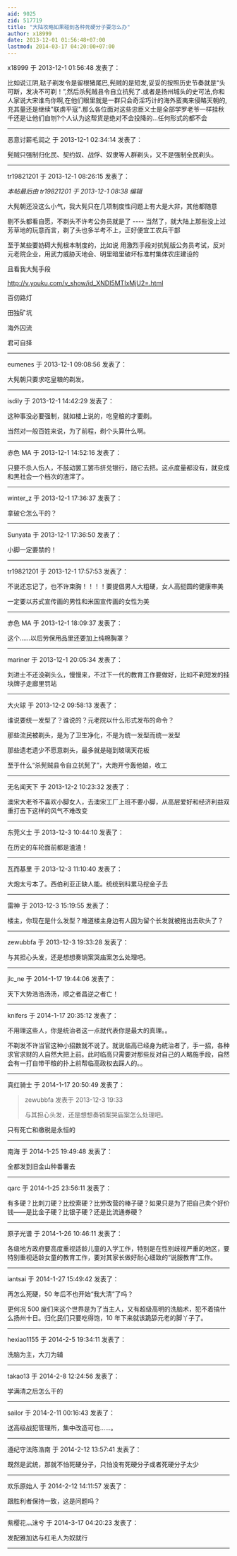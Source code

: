 ```yaml
---
aid: 9025
zid: 517719
title: "大陆攻略如果碰到各种死硬分子要怎么办"
author: x18999
date: 2013-12-01 01:56:48+07:00
lastmod: 2014-03-17 04:20:00+07:00
---
```


x18999 于 2013-12-1 01:56:48 发表了：

比如说江阴,鞑子剃发令是留根猪尾巴,髡贼的是短发,妥妥的按照历史节奏就是“头可断，发决不可剃！”,然后杀髡贼县令自立抗髡了.或者是扬州城头的史可法,你和人家说大宋谁鸟你啊,在他们眼里就是一群只会奇淫巧计的海外蛮夷来侵略天朝的,充其量还是继续"联虏平寇".那么各位面对这些忠臣义士是全部学罗老爷一样挂秋千还是让他们自刎?个人认为这帮货是绝对不会投降的...任何形式的都不会

---

恶意讨薪毛润之 于 2013-12-1 02:34:14 发表了：

髡贼只强制归化民、契约奴、战俘、奴隶等人群剃头，又不是强制全民剃头。

---

tr19821201 于 2013-12-1 08:26:15 发表了：

_本帖最后由 tr19821201 于 2013-12-1 08:38 编辑_

大髡朝还没这么小气，我大髡只在几项制度性问题上有大是大非，其他都随意

剔不头都看自愿，不剃头不许考公务员就是了 ---- 当然了，就大陆上那些没上过芳草地的玩意而言，剃了头也多半考不上，正好便宜工农兵干部

至于某些要妨碍大髡根本制度的，比如说 用激烈手段对抗髡版公务员考试，反对元老院企业，用武力威胁天地会、明里暗里破坏标准村集体农庄建设的

且看我大髡手段

http://v.youku.com/v_show/id_XNDI5MTIxMjU2=.html

百仞路灯

田独矿坑

海外囚流

君可自择

---

eumenes 于 2013-12-1 09:08:56 发表了：

大髡朝只要求吃皇粮的剃发。

---

isdily 于 2013-12-1 14:42:29 发表了：

这种事没必要强制，就如楼上说的，吃皇粮的才要剃。

当然对一般百姓来说，为了前程，剃个头算什么啊。

---

赤色 MA 于 2013-12-1 14:52:16 发表了：

只要不杀人伤人，不鼓动罢工罢市挤兑银行，随它去把。这点度量都没有，就变成和黑社会一个档次的渣滓了。

---

winter_z 于 2013-12-1 17:36:37 发表了：

拿破仑怎么干的？

---

Sunyata 于 2013-12-1 17:36:50 发表了：

小脚一定要禁的！

---

tr19821201 于 2013-12-1 17:57:53 发表了：

不说还忘记了，也不许束胸！！！！要提倡男人大粗硬，女人高挺圆的健康审美

一定要以苏式宣传画的男性和米国宣传画的女性为美

---

赤色 MA 于 2013-12-1 18:09:37 发表了：

这个……以后劳保用品里还要加上纯棉胸罩？

---

mariner 于 2013-12-1 20:05:34 发表了：

刘进士不还没剃头么，慢慢来，不过下一代的教育工作要做好，比如不剃短发的挂块牌子走廊里罚站

---

大火球 于 2013-12-2 09:58:13 发表了：

谁说要统一发型了？谁说的？元老院以什么形式发布的命令？

那些流民被剃头，是为了卫生净化，不是为统一发型而统一发型

那些遗老遗少不愿意剃头，最多就是碰到玻璃天花板

至于什么“杀髡贼县令自立抗髡了”，大炮开兮轰他娘，收工

---

无名闻天下 于 2013-12-2 10:23:32 发表了：

澳宋大老爷不喜欢小脚女人，去澳宋工厂上班不要小脚，从高层爱好和经济利益双重打击下这样的风气不难改变

---

东莞义士 于 2013-12-3 10:44:10 发表了：

在历史的车轮面前都是渣渣！

---

瓦而基里 于 2013-12-3 11:10:40 发表了：

大炮太亏本了。西伯利亚正缺人能。统统到科累马挖金子去

---

雷神 于 2013-12-3 15:19:55 发表了：

楼主，你现在是什么发型？难道楼主身边有人因为留个长发就被拖出去砍头了？

---

zewubbfa 于 2013-12-3 19:33:28 发表了：

与其担心头发，还是想想奏销案哭庙案怎么处理吧。

---

jlc_ne 于 2014-1-17 19:44:06 发表了：

天下大势浩浩汤汤，顺之者昌逆之者亡！

---

knifers 于 2014-1-17 20:35:12 发表了：

不用理这些人，你是统治者这一点就代表你是最大的真理。。

不剃发不许当官这种小招数就不说了。就说临高已经身为统治者了，手一招，各种求官求财的人自然大把上前。此时临高只需要对那些反对自己的人略施手段，自然会有一打自带干粮的扑上前帮临高政权去踩人的。。

---

真红骑士 于 2014-1-17 20:50:49 发表了：

> zewubbfa 发表于 2013-12-3 19:33
>
> 与其担心头发，还是想想奏销案哭庙案怎么处理吧。

只有死亡和缴税是永恒的

---

南海 于 2014-1-25 19:49:48 发表了：

全都发到旧金山种番薯去

---

qarc 于 2014-1-25 23:56:11 发表了：

有多硬？比刺刀硬？比绞索硬？比劳改营的棒子硬？如果只是为了把自己卖个好价钱——是比金子硬？比银子硬？还是比流通券硬？

---

原子光谱 于 2014-1-26 10:46:11 发表了：

各级地方政府要高度重视适龄儿童的入学工作，特别是在性别歧视严重的地区，要特别重视适龄女童的教育工作，要对其家长做好耐心细致的“说服教育”工作。

---

iantsai 于 2014-1-27 15:49:42 发表了：

再怎么死硬，50 年后不也开始“我大清”了吗？

更何况 500 废们来这个世界是为了当主人，又有超级高明的洗脑术，犯不着搞什么扬州十日。归化民们只要吃得饱，10 年下来就该跪舔元老的脚丫子了。

---

hexiao1155 于 2014-2-5 19:34:11 发表了：

洗脑为主，大刀为辅

---

takao13 于 2014-2-8 12:24:56 发表了：

学满清之后怎么干的

---

sailor 于 2014-2-11 00:16:43 发表了：

送高级战犯管理所，集中改造可也……。

---

遵纪守法陈浩南 于 2014-2-12 13:57:41 发表了：

既然是武统，那就不怕死硬分子，只怕没有死硬分子或者死硬分子太少

---

欢乐原始人 于 2014-2-12 14:11:57 发表了：

跟胜利者保持一致，这是问题吗？

---

紫樱花灬沫兮 于 2014-3-17 04:20:23 发表了：

发配雅加达与红毛人为奴就行

---
